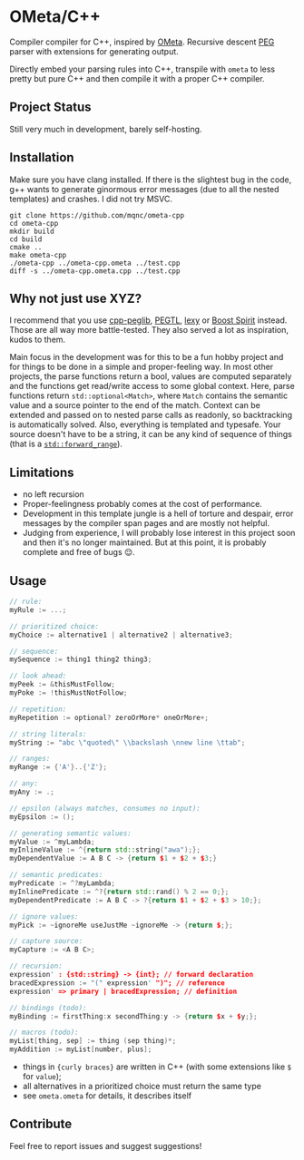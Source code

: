 
# OMeta/C++

Compiler compiler for C++, inspired by [OMeta](https://en.wikipedia.org/wiki/OMeta). Recursive descent [PEG](https://en.wikipedia.org/wiki/Parsing_expression_grammar) parser with extensions for generating output.

Directly embed your parsing rules into C++, transpile with `ometa` to less pretty but pure C++ and then compile it with a proper C++ compiler.

## Project Status

Still very much in development, barely self-hosting.

## Installation

Make sure you have clang installed. If there is the slightest bug in the code, g++ wants to generate ginormous error messages (due to all the nested templates) and crashes. I did not try MSVC.

```
git clone https://github.com/mqnc/ometa-cpp
cd ometa-cpp
mkdir build
cd build
cmake ..
make ometa-cpp
./ometa-cpp ../ometa-cpp.ometa ../test.cpp
diff -s ../ometa-cpp.ometa.cpp ../test.cpp
```

## Why not just use XYZ?

I recommend that you use [cpp-peglib](https://github.com/yhirose/cpp-peglib), [PEGTL](https://github.com/taocpp/PEGTL), [lexy](https://lexy.foonathan.net/) or [Boost Spirit](https://github.com/boostorg/spirit) instead. Those are all way more battle-tested. They also served a lot as inspiration, kudos to them.

Main focus in the development was for this to be a fun hobby project and for things to be done in a simple and proper-feeling way. In most other projects, the parse functions return a bool, values are computed separately and the functions get read/write access to some global context. Here, parse functions return `std::optional<Match>`, where `Match` contains the semantic value and a source pointer to the end of the match. Context can be extended and passed on to nested parse calls as readonly, so backtracking is automatically solved. Also, everything is templated and typesafe. Your source doesn't have to be a string, it can be any kind of sequence of things (that is a [`std::forward_range`](https://en.cppreference.com/w/cpp/ranges/forward_range)).

## Limitations

* no left recursion
* Proper-feelingness probably comes at the cost of performance.
* Development in this template jungle is a hell of torture and despair, error messages by the compiler span pages and are mostly not helpful.
* Judging from experience, I will probably lose interest in this project soon and then it's no longer maintained. But at this point, it is probably complete and free of bugs 😌.

## Usage

```cpp
// rule:
myRule := ...;

// prioritized choice:
myChoice := alternative1 | alternative2 | alternative3;

// sequence:
mySequence := thing1 thing2 thing3;

// look ahead:
myPeek := &thisMustFollow;
myPoke := !thisMustNotFollow;

// repetition:
myRepetition := optional? zeroOrMore* oneOrMore+;

// string literals:
myString := "abc \"quoted\" \\backslash \nnew line \ttab";

// ranges:
myRange := {'A'}..{'Z'};

// any:
myAny := .;

// epsilon (always matches, consumes no input):
myEpsilon := ();

// generating semantic values:
myValue := ^myLambda;
myInlineValue := ^{return std::string("awa");};
myDependentValue := A B C -> {return $1 + $2 + $3;}

// semantic predicates:
myPredicate := ^?myLambda;
myInlinePredicate := ^?{return std::rand() % 2 == 0;};
myDependentPredicate := A B C -> ?{return $1 + $2 + $3 > 10;};

// ignore values:
myPick := ~ignoreMe useJustMe ~ignoreMe -> {return $;};

// capture source:
myCapture := <A B C>;

// recursion:
expression' : {std::string} -> {int}; // forward declaration
bracedExpression := "(" expression' ")"; // reference
expression' => primary | bracedExpression; // definition

// bindings (todo):
myBinding := firstThing:x secondThing:y -> {return $x + $y;};

// macros (todo):
myList[thing, sep] := thing (sep thing)*;
myAddition := myList[number, plus];
```

* things in `{curly braces}` are written in C++ (with some extensions like `$` for `value`);
* all alternatives in a prioritized choice must return the same type
* see `ometa.ometa` for details, it describes itself

## Contribute

Feel free to report issues and suggest suggestions!